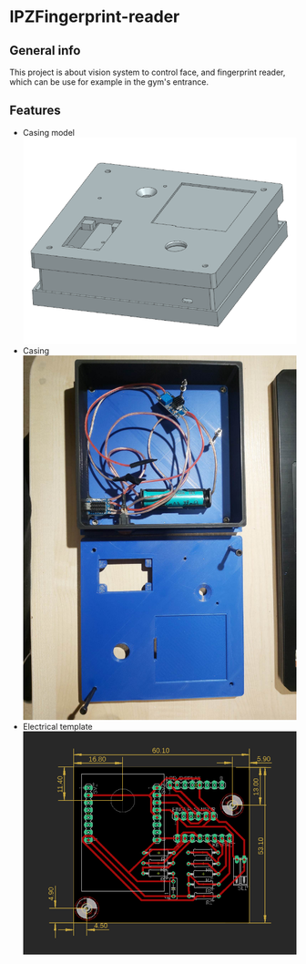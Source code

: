 # IPZFingerprint-reader

## General info
This project is about vision system to control face, and fingerprint reader, which can be use for example in the gym's entrance.

## Features
* Casing model
![Model](Casingassemblyversion2-1.png)
* Casing
![Model](Casing-inside.jpg)
* Electrical template
![Model2](Electricaltemplate.png)
